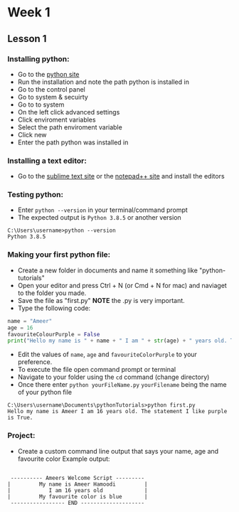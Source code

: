 # Week 1

## Lesson 1

### Installing python:

- Go to the [python site](https://www.python.org/downloads/release/python-385/python-3.8.5.exe)
- Run the installation and note the path python is installed in
- Go to the control panel
- Go to system & secuirty
- Go to to system
- On the left click advanced settings
- Click enviroment variables
- Select the path enviroment variable
- Click new
- Enter the path python was installed in

### Installing a text editor:

- Go to the [sublime text site](https://www.sublimetext.com/) or the [notepad++ site](https://notepad-plus-plus.org/downloads/) and install the editors

### Testing python:

- Enter `python --version` in your terminal/command prompt
- The expected output is `Python 3.8.5` or another version

```terminal
C:\Users\username>python --version
Python 3.8.5
```

### Making your first python file:

- Create a new folder in documents and name it something like "python-tutorials"
- Open your editor and press Ctrl + N (or Cmd + N for mac) and naviaget to the folder you made.
- Save the file as "first.py" **NOTE** the .py is very important.
- Type the following code:

```python
name = "Ameer"
age = 16
favouriteColourPurple = False
print("Hello my name is " + name + " I am " + str(age) + " years old. The statement I like purple is " + str(favouriteColourPurple))
```

- Edit the values of `name`, `age` and `favouriteColorPurple` to your preference.
- To execute the file open command prompt or terminal
- Navigate to your folder using the `cd` command (change directory)
- Once there enter `python yourFileName.py` `yourFilename` being the name of your python file

```terminal
C:\Users\username\Documents\pythonTutorials>python first.py
Hello my name is Ameer I am 16 years old. The statement I like purple is True.
```

### Project:

- Create a custom command line output that says your name, age and favourite color
  Example output:

```

 ---------- Ameers Welcome Script ---------
|         My name is Ameer Hamoodi         |
|            I am 16 years old             |
|         My favourite color is blue       |
 ----------------- END --------------------
```
